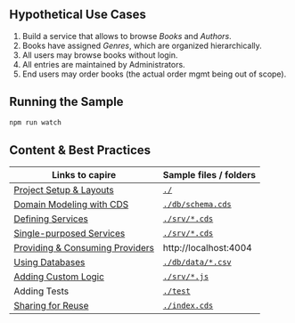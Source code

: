 ## Hypothetical Use Cases

1. Build a service that allows to browse _Books_ and _Authors_.
2. Books have assigned _Genres_, which are organized hierarchically.
3. All users may browse books without login.
4. All entries are maintained by Administrators.
5. End users may order books (the actual order mgmt being out of scope).

## Running the Sample

```sh
npm run watch
```

## Content & Best Practices

| Links to capire                                                                                           | Sample files / folders               |
| --------------------------------------------------------------------------------------------------------- | ------------------------------------ |
| [Project Setup & Layouts](https://cap.cloud.sap/docs/get-started/jumpstart#project-structure)             | [`./`](./)                           |
| [Domain Modeling with CDS](https://cap.cloud.sap/docs/guides/domain-modeling)                               | [`./db/schema.cds`](./db/schema.cds) |
| [Defining Services](https://cap.cloud.sap/docs/guides/providing-services#modeling-services)               | [`./srv/*.cds`](./srv)               |
| [Single-purposed Services](https://cap.cloud.sap/docs/guides/providing-services#single-purposed-services) | [`./srv/*.cds`](./srv)               |
| [Providing & Consuming Providers](https://cap.cloud.sap/docs/guides/providing-services)                   | http://localhost:4004                |
| [Using Databases](https://cap.cloud.sap/docs/guides/databases)                                            | [`./db/data/*.csv`](./db/data)       |
| [Adding Custom Logic](https://cap.cloud.sap/docs/guides/providing-services#adding-custom-logic)           | [`./srv/*.js`](./srv)                |
| Adding Tests                                                                                              | [`./test`](./test)                   |
| [Sharing for Reuse](https://cap.cloud.sap/docs/guides/extensibility/composition)                          | [`./index.cds`](./index.cds)         |
